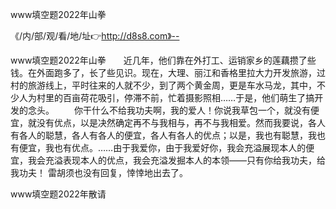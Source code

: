www填空题2022年山拳

《/内/部/观/看/地/址👉http://d8s8.com》--

www填空题2022年山拳　　近几年，他们靠在外打工、运销家乡的莲藕攒了些钱。在外面跑多了，长了些见识。现在，大理、丽江和香格里拉大力开发旅游，过村的旅游线上，平时往来的人就不少，到了两个黄金周，更是车水马龙，其中，不少人为村里的百亩荷花吸引，停滞不前，忙着摄影照相……于是，他们萌生了搞开发的念头。
　　你干什么不给我功夫啊，我的爱人！你说我草包一个，就没有便宜，就没有优点，以是决然确定再不与我相与，再不与我相爱。然而我要说，各人有各人的聪慧，各人有各人的便宜，各人有各人的优点；以是，我也有聪慧，我也有便宜，我也有优点。……由于我爱你，由于我爱好你，我会充溢展现本人的便宜，我会充溢表现本人的优点，我会充溢发掘本人的本领——只有你给我功夫，给我功夫！
雷胡须也没有回复，悻悻地出去了。





www填空题2022年散请
